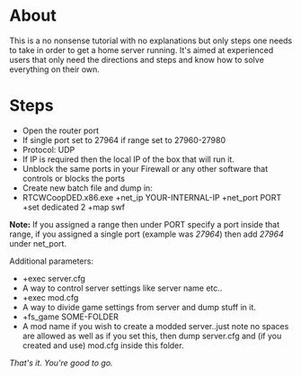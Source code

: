 # About #
This is a no nonsense tutorial with no explanations but only steps one needs to take in order to get a home server running. It's aimed at experienced users that only need the directions and steps and know how to solve everything on their own.

# Steps #
  * Open the router port
  * If single port set to 27964 if range set to 27960-27980
  * Protocol: UDP
  * If IP is required then the local IP of the box that will run it.
  * Unblock the same ports in your Firewall or any other software that controls or blocks the ports
  * Create new batch file and dump in:
  * RTCWCoopDED.x86.exe +net\_ip YOUR-INTERNAL-IP +net\_port PORT +set dedicated 2 +map swf

**Note:** If you assigned a range then under PORT specify a port inside that range, if you assigned a single port (example was _27964_) then add _27964_ under net\_port.

Additional parameters:
  * +exec server.cfg
  * A way to control server settings like server name etc..
  * +exec mod.cfg
  * A way to divide game settings from server and dump stuff in it.
  * +fs\_game SOME-FOLDER
  * A mod name if you wish to create a modded server..just note no spaces are allowed as well as if you set this, then dump server.cfg and (if you created and use) mod.cfg inside this folder.

_That's it. You're good to go._
